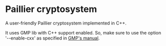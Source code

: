 # Paillier cryptosystem
A user-friendly Paillier cryptosystem implemented in C++.

It uses GMP lib with C++ support enabled. So, make sure to use the option '--enable-cxx' as specified in [GMP's manual](https://gmplib.org/manual/Build-Options.html#Build-Options).
